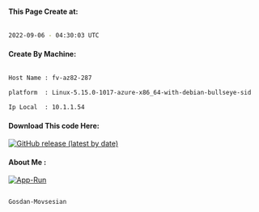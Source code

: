 
   
#### This Page Create at:

```bash

2022-09-06 - 04:30:03 UTC

```

#### Create By Machine:

```bash

Host Name : fv-az82-287

platform  : Linux-5.15.0-1017-azure-x86_64-with-debian-bullseye-sid

Ip Local  : 10.1.1.54

```
#### Download This code Here:

[![GitHub release (latest by date)](https://img.shields.io/github/v/release/Gosdan-Movsesian/Gosdan?style=for-the-badge&label=Download)](https://github.com/Gosdan-Movsesian/Gosdan/releases) 

</p> 

#### About Me :

[![App-Run](https://github.com/Gosdan-Movsesian/Gosdan/actions/workflows/App-Run.yml/badge.svg)](https://github.com/Gosdan-Movsesian/Gosdan/actions/workflows/App-Run.yml)

```bash

Gosdan-Movsesian

```

